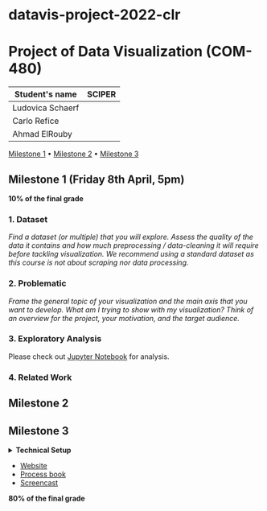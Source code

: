 # datavis-project-2022-clr

# Project of Data Visualization (COM-480)

| Student's name | SCIPER |
| -------------- | ------ |
| Ludovica Schaerf |  |
| Carlo Refice   |  |
| Ahmad ElRouby   |  |

[Milestone 1](#milestone-1-friday-3rd-april-5pm) • [Milestone 2](#milestone-2-friday-1st-may-5pm) • [Milestone 3](#milestone-3-thursday-28th-may-5pm)

## Milestone 1 (Friday 8th April, 5pm)

**10% of the final grade**

### 1. Dataset

*Find a dataset (or multiple) that you will explore. Assess the quality of the data it contains and how much preprocessing / data-cleaning it will require before tackling visualization. We recommend using a standard dataset as this course is not about scraping nor data processing.*


### 2. Problematic

*Frame the general topic of your visualization and the main axis that you want to develop. What am I trying to show with my visualization? Think of an overview for the project, your motivation, and the target audience.*


### 3. Exploratory Analysis

Please check out [Jupyter Notebook]() for analysis. 

### 4. Related Work


## Milestone 2 






## Milestone 3 

<details><summary><b>Technical Setup</b></summary>
For project:

- *vue-cli* need to be installed  

#### Project setup
```npm install```


#### Compiles and hot-reloads for development
```npm run serve```


#### Compiles and minifies for production
```npm run build```


#### Lints and fixes files
```npm run lint```

#### Deploy to github pages
```npm run deploy```

</details>

- [Website]()
- [Process book]()
- [Screencast]()

**80% of the final grade**
